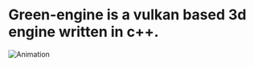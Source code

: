 # Green-engine is a vulkan based 3d engine written in c++.
![Animation](https://github.com/user-attachments/assets/4aeaaf40-ad69-45b6-bd32-a13e128376c2)
